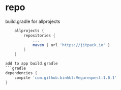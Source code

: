 # repo
build.gradle for allprojects
```gradle
	allprojects {
		repositories {
			...
			maven { url 'https://jitpack.io' }
		}
	}

add to app build.gradle
```gradle
dependencies {
    compile 'com.github.binhbt:Vegarequest:1.0.1'
}

